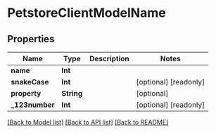 # PetstoreClientModelName

## Properties
Name | Type | Description | Notes
------------ | ------------- | ------------- | -------------
**name** | **Int** |  | 
**snakeCase** | **Int** |  | [optional] [readonly] 
**property** | **String** |  | [optional] 
**_123number** | **Int** |  | [optional] [readonly] 

[[Back to Model list]](../README.md#documentation-for-models) [[Back to API list]](../README.md#documentation-for-api-endpoints) [[Back to README]](../README.md)


